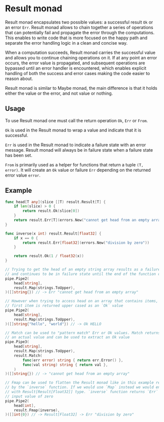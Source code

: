 # Result monad

Result monad encapsulates two possible values: a successful result `Ok` or an
error `Err`. Result monad allows to chain together a series of operations that
can potentially fail and propagate the error through the computations. This
enables to write code that is more focused on the happy path and separate the
error handling logic in a clean and concise way.

When a computation succeeds, Result monad carries the successful value and
allows you to continue chaining operations on it. If at any point an error
occurs, the error value is propagated, and subsequent operations are bypassed
until an error handler is encountered, which enables explicit handling of both
the success and error cases making the code easier to reason about.

Result monad is similar to Maybe monad, the main difference is that it holds
either the value or the error, and not value or nothing.

## Usage

To use Result monad one must call the return operation `Ok`, `Err` or
`From`.

`Ok` is used in the Result monad to wrap a value and indicate that it is
successful.

`Err` is used in the Result monad to indicate a failure state with an error
message. Result monad will always be in failure state when a failure state has
been set.

`From` is primarily used as a helper for functions that return a tuple `(T, error)`.
It will create an `Ok` value or failure `Err` depending on the returned error
value `error`.

## Example

```go
func head[T any](slice []T) result.Result[T] {
    if len(slice) > 0 {
        return result.Ok(slice[0])
    }
    return result.Err[T](errors.New("cannot get head from an empty array"))
}

func inverse(x int) result.Result[float32] {
    if x == 0 {
        return result.Err[float32](errors.New("division by zero"))
    }

    return result.Ok(1 / float32(x))
}

// Trying to get the head of an empty string array results as a failure `Err`
// and continues to be in failure state until the end of the function chain
pipe.Pipe2(
    head[string],
    result.Map(strings.ToUpper),
)([]string{}) // -> Err "cannot get head from an empty array"

// However when trying to access head on an array that contains items, the
// first item is returned upper cased as an `Ok` value
pipe.Pipe2(
    head[string],
    result.Map(strings.ToUpper),
)([]string{"hello", "world"}) // -> Ok HELLO

// Match can be used to "pattern match" Err or Ok values. Match returns
// an actual value and can be used to extract an Ok value
pipe.Pipe3(
    head[string],
    result.Map(strings.ToUpper),
    result.Match(
        func(err error) string { return err.Error() },
        func(val string) string { return val },
    )
)([]string{}) // -> "cannot get head from an empty array"

// Fmap can be used to flatten the Result monad like in this example returned
// by the `inverse` function. If we would use `Map` instead we would end up
// with Result[Result[Float32]] type. `inverse` function returns `Err` if given
// input value of zero
pipe.Pipe2(
    head[int],
    result.Fmap(inverse),
)([]int{0}) // -> Result[Float32] -> Err "division by zero"
```
